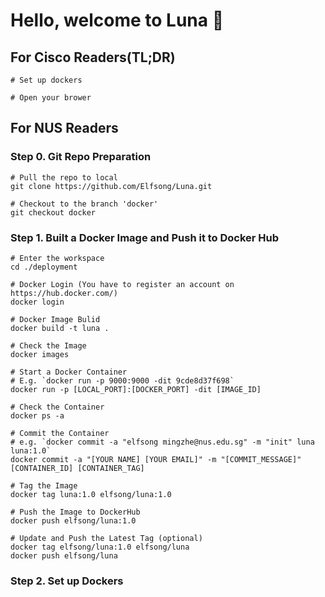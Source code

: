 # Hello, welcome to Luna 🌙

## For Cisco Readers(TL;DR)
```shell
# Set up dockers

# Open your brower
```


## For NUS Readers

### Step 0. Git Repo Preparation
```shell
# Pull the repo to local
git clone https://github.com/Elfsong/Luna.git

# Checkout to the branch 'docker'
git checkout docker
```

### Step 1. Built a Docker Image and Push it to Docker Hub
```shell
# Enter the workspace
cd ./deployment

# Docker Login (You have to register an account on https://hub.docker.com/)
docker login 

# Docker Image Bulid
docker build -t luna .

# Check the Image
docker images

# Start a Docker Container
# E.g. `docker run -p 9000:9000 -dit 9cde8d37f698`
docker run -p [LOCAL_PORT]:[DOCKER_PORT] -dit [IMAGE_ID]

# Check the Container
docker ps -a

# Commit the Container
# e.g. `docker commit -a "elfsong mingzhe@nus.edu.sg" -m "init" luna luna:1.0`
docker commit -a "[YOUR NAME] [YOUR EMAIL]" -m "[COMMIT_MESSAGE]" [CONTAINER_ID] [CONTAINER_TAG]

# Tag the Image
docker tag luna:1.0 elfsong/luna:1.0

# Push the Image to DockerHub
docker push elfsong/luna:1.0

# Update and Push the Latest Tag (optional)
docker tag elfsong/luna:1.0 elfsong/luna
docker push elfsong/luna
```

### Step 2. Set up Dockers

